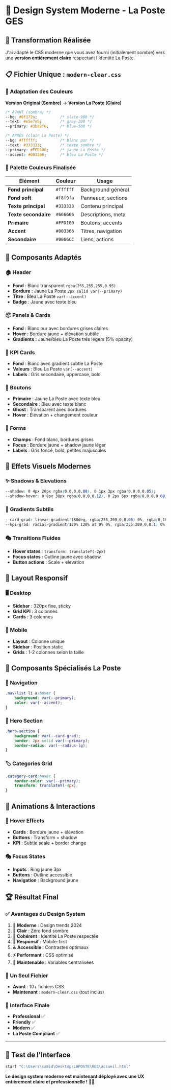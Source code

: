 # 🎨 Design System Moderne - La Poste GES

## 🔄 Transformation Réalisée

J'ai adapté le CSS moderne que vous avez fourni (initialement sombre) vers une **version entièrement claire** respectant l'identité La Poste.

## 📋 Fichier Unique : `modern-clear.css`

### 🎯 Adaptation des Couleurs

**Version Original (Sombre)** → **Version La Poste (Claire)**

```css
/* AVANT (sombre) */
--bg: #0f172a;          /* slate-900 */
--text: #e5e7eb;        /* gray-200 */
--primary: #3b82f6;     /* blue-500 */

/* APRÈS (clair La Poste) */
--bg: #ffffff;          /* blanc pur */
--text: #333333;        /* texte sombre */
--primary: #FFD100;     /* jaune La Poste */
--accent: #003366;      /* bleu La Poste */
```

### 🌟 Palette Couleurs Finalisée

| Élément | Couleur | Usage |
|---------|---------|-------|
| **Fond principal** | `#ffffff` | Background général |
| **Fond soft** | `#f8f9fa` | Panneaux, sections |
| **Texte principal** | `#333333` | Contenu principal |
| **Texte secondaire** | `#666666` | Descriptions, meta |
| **Primaire** | `#FFD100` | Boutons, accents |
| **Accent** | `#003366` | Titres, navigation |
| **Secondaire** | `#0066CC` | Liens, actions |

## 🔧 Composants Adaptés

### 🏠 Header
- **Fond** : Blanc transparent `rgba(255,255,255,0.95)`
- **Bordure** : Jaune La Poste `2px solid var(--primary)`
- **Titre** : Bleu La Poste `var(--accent)`
- **Badge** : Jaune avec texte bleu

### 📦 Panels & Cards
- **Fond** : Blanc pur avec bordures grises claires
- **Hover** : Bordure jaune + élévation subtile
- **Gradients** : Jaune/bleu La Poste très légers (5% opacity)

### 🎯 KPI Cards
- **Fond** : Blanc avec gradient subtle La Poste
- **Valeurs** : Bleu La Poste `var(--accent)`
- **Labels** : Gris secondaire, uppercase, bold

### 🔘 Boutons
- **Primaire** : Jaune La Poste avec texte bleu
- **Secondaire** : Bleu avec texte blanc
- **Ghost** : Transparent avec bordures
- **Hover** : Élévation + changement couleur

### 📝 Forms
- **Champs** : Fond blanc, bordures grises
- **Focus** : Bordure jaune + shadow jaune léger
- **Labels** : Gris foncé, bold, petites majuscules

## 🎨 Effets Visuels Modernes

### ✨ Shadows & Elevations
```css
--shadow: 0 4px 20px rgba(0,0,0,0.08), 0 1px 3px rgba(0,0,0,0.05);
--shadow-hover: 0 8px 30px rgba(0,0,0,0.12), 0 2px 6px rgba(0,0,0,0.08);
```

### 🌊 Gradients Subtils
```css
--card-grad: linear-gradient(180deg, rgba(255,209,0,0.05) 0%, rgba(0,102,204,0.05) 100%);
--kpi-grad: radial-gradient(120% 120% at 0% 0%, rgba(255,209,0,0.1) 0%, rgba(0,102,204,0.08) 30%...);
```

### 🎭 Transitions Fluides
- **Hover states** : `transform: translateY(-2px)`
- **Focus states** : Outline jaune avec shadow
- **Button actions** : Scale + elevation

## 📱 Layout Responsif

### 🖥️ Desktop
- **Sidebar** : 320px fixe, sticky
- **Grid KPI** : 3 colonnes
- **Cards** : 3 colonnes

### 📱 Mobile
- **Layout** : Colonne unique
- **Sidebar** : Position static
- **Grids** : 1-2 colonnes selon la taille

## 🧩 Composants Spécialisés La Poste

### 🧭 Navigation
```css
.nav-list li a:hover {
    background: var(--primary);
    color: var(--accent);
}
```

### 🌟 Hero Section
```css
.hero-section {
    background: var(--card-grad);
    border: 2px solid var(--primary);
    border-radius: var(--radius-lg);
}
```

### 🏷️ Categories Grid
```css
.category-card:hover {
    border-color: var(--primary);
    transform: translateY(-4px);
}
```

## 🎪 Animations & Interactions

### 🎯 Hover Effects
- **Cards** : Bordure jaune + élévation
- **Buttons** : Transform + shadow
- **KPI** : Subtle scale + border change

### 🎭 Focus States
- **Inputs** : Ring jaune 3px
- **Buttons** : Outline accessible
- **Navigation** : Background jaune

## 🏆 Résultat Final

### ✅ Avantages du Design System

1. **🎨 Moderne** : Design trends 2024
2. **🌟 Clair** : Zéro fond sombre
3. **🎯 Cohérent** : Identité La Poste respectée
4. **📱 Responsif** : Mobile-first
5. **♿ Accessible** : Contrastes optimaux
6. **⚡ Performant** : CSS optimisé
7. **🔧 Maintenable** : Variables centralisées

### 🚀 Un Seul Fichier
- **Avant** : 10+ fichiers CSS
- **Maintenant** : `modern-clear.css` (tout inclus)

### 🎉 Interface Finale
- **Professional** ✅
- **Friendly** ✅ 
- **Modern** ✅
- **La Poste Compliant** ✅

---

## 🧪 Test de l'Interface

```bash
start "C:\Users\samid\Desktop\LAPOSTE\GES\accueil.html"
```

**Le design system moderne est maintenant déployé avec une UX entièrement claire et professionnelle !** 🎨✨